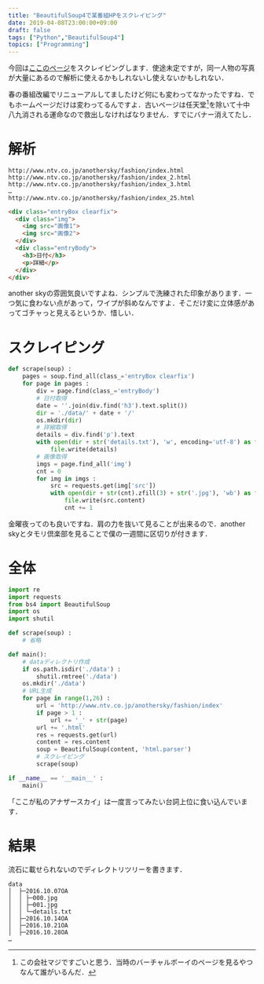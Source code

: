 ```yaml
---
title: "BeautifulSoup4で某番組HPをスクレイピング"
date: 2019-04-08T23:00:00+09:00
draft: false
tags: ["Python","BeautifulSoup4"]
topics: ["Programming"]
---
```


今回は[ここのページ](http://www.ntv.co.jp/anothersky/fashion/)をスクレイピングします．使途未定ですが，同一人物の写真が大量にあるので解析に使えるかもしれないし使えないかもしれない．

春の番組改編でリニューアルしてましたけど何にも変わってなかったですね．でもホームページだけは変わってるんですよ．古いページは任天堂[^1]を除いて十中八九消される運命なので救出しなければなりません．すでにバナー消えてたし．

# 解析

```
http://www.ntv.co.jp/anothersky/fashion/index.html
http://www.ntv.co.jp/anothersky/fashion/index_2.html
http://www.ntv.co.jp/anothersky/fashion/index_3.html
…
http://www.ntv.co.jp/anothersky/fashion/index_25.html
```

```html
<div class="entryBox clearfix">
  <div class="img">
    <img src="画像1">
  	<img src="画像2">
  </div>
  <div class="entryBody">
    <h3>日付</h3>
    <p>詳細</p>
  </div>
</div>
```

another skyの雰囲気良いですよね．シンプルで洗練された印象があります．一つ気に食わない点があって，ワイプが斜めなんですよ．そこだけ変に立体感があってゴチャっと見えるというか．惜しい．

# スクレイピング

```python
def scrape(soup) :
    pages = soup.find_all(class_='entryBox clearfix')
    for page in pages :
        div = page.find(class_='entryBody')
        # 日付取得
        date = ''.join(div.find('h3').text.split())
        dir = './data/' + date + '/'
        os.mkdir(dir)
        # 詳細取得
        details = div.find('p').text
        with open(dir + str('details.txt'), 'w', encoding='utf-8') as file :
            file.write(details)
        # 画像取得
        imgs = page.find_all('img')
        cnt = 0
        for img in imgs :
            src = requests.get(img['src'])
            with open(dir + str(cnt).zfill(3) + str('.jpg'), 'wb') as file :
                file.write(src.content)
                cnt += 1
```

金曜夜ってのも良いですね．肩の力を抜いて見ることが出来るので．another skyとタモリ倶楽部を見ることで僕の一週間に区切りが付きます．

# 全体

```python
import re
import requests
from bs4 import BeautifulSoup
import os
import shutil

def scrape(soup) :
    # 省略

def main():
    # dataディレクトリ作成
    if os.path.isdir('./data') :
        shutil.rmtree('./data')
    os.mkdir('./data')
    # URL生成
    for page in range(1,26) :
        url = 'http://www.ntv.co.jp/anothersky/fashion/index'
        if page > 1 :
            url += '_' + str(page)
        url += '.html'
        res = requests.get(url)
        content = res.content
        soup = BeautifulSoup(content, 'html.parser')
        # スクレイピング
        scrape(soup)

if __name__ == '__main__' :
    main()
```

「ここが私のアナザースカイ」は一度言ってみたい台詞上位に食い込んでいます．

# 結果
流石に載せられないのでディレクトリツリーを書きます．

```
data
│  ├─2016.10.07OA
│  │ ├─000.jpg
│  │ ├─001.jpg
│  │ └─details.txt   
│  ├─2016.10.14OA
│  ├─2016.10.21OA
│  ├─2016.10.28OA
…
```

[^1]: この会社マジですごいと思う．当時のバーチャルボーイのページを見るやつなんて誰がいるんだ．

